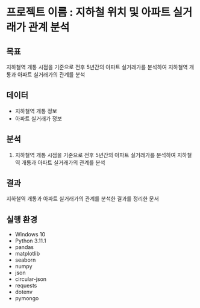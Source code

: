 # 프로젝트 이름 : 지하철 위치 및 아파트 실거래가 관계 분석

## 목표

지하철역 개통 시점을 기준으로 전후 5년간의 아파트 실거래가를 분석하여 지하철역 개통과 아파트 실거래가의 관계를 분석

## 데이터

- 지하철역 개통 정보
- 아파트 실거래가 정보

## 분석

1. 지하철역 개통 시점을 기준으로 전후 5년간의 아파트 실거래가를 분석하여 지하철역 개통과 아파트 실거래가의 관계를 분석

## 결과

지하철역 개통과 아파트 실거래가의 관계를 분석한 결과를 정리한 문서

## 실행 환경

- Windows 10
- Python 3.11.1
- pandas
- matplotlib
- seaborn
- numpy
- json
- circular-json
- requests
- dotenv
- pymongo

## 
